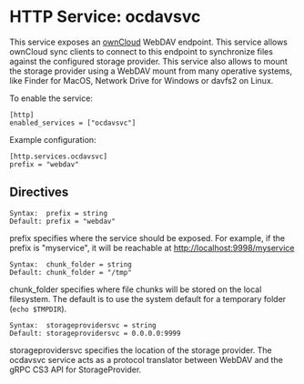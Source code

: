 # HTTP Service: ocdavsvc

This service exposes an [ownCloud](https://ownlcloud.org/)
WebDAV endpoint. This service allows ownCloud sync clients to connect
to this endpoint to synchronize files against the configured storage provider.
This service also allows to mount the storage provider using a WebDAV mount
from many operative systems, like Finder for MacOS, Network Drive for Windows or
davfs2 on Linux.

To enable the service:

```
[http]
enabled_services = ["ocdavsvc"]
```

Example configuration:

```
[http.services.ocdavsvc]
prefix = "webdav"
```

## Directives

```
Syntax:  prefix = string
Default: prefix = "webdav"
```

prefix specifies where the service should be exposed.
For example, if the prefix is "myservice", it will be
reachable at [http://localhost:9998/myservice](http://localhost:9998/myservice)


```
Syntax:  chunk_folder = string
Default: chunk_folder = "/tmp"
```

chunk_folder specifies where file chunks will be stored
on the local filesystem. The default is to use the 
system default for a temporary folder (```echo $TMPDIR```).

```
Syntax:  storageprovidersvc = string
Default: storageprovidersvc = 0.0.0.0:9999
```

storageprovidersvc specifies the location of the storage provider.
The ocdavsvc service acts as a protocol translator between WebDAV and 
the gRPC CS3 API for StorageProvider.
